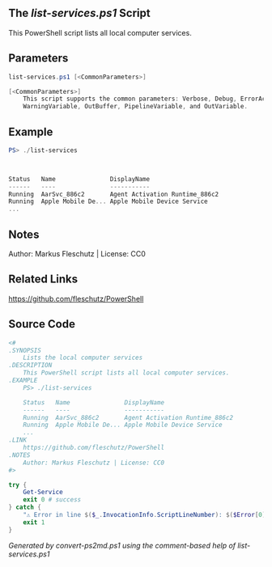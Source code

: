 ## The *list-services.ps1* Script

This PowerShell script lists all local computer services.

## Parameters
```powershell
list-services.ps1 [<CommonParameters>]

[<CommonParameters>]
    This script supports the common parameters: Verbose, Debug, ErrorAction, ErrorVariable, WarningAction, 
    WarningVariable, OutBuffer, PipelineVariable, and OutVariable.
```

## Example
```powershell
PS> ./list-services



Status   Name               DisplayName
------   ----               -----------
Running  AarSvc_886c2       Agent Activation Runtime_886c2
Running  Apple Mobile De... Apple Mobile Device Service
...

```

## Notes
Author: Markus Fleschutz | License: CC0

## Related Links
https://github.com/fleschutz/PowerShell

## Source Code
```powershell
<#
.SYNOPSIS
	Lists the local computer services
.DESCRIPTION
	This PowerShell script lists all local computer services.
.EXAMPLE
	PS> ./list-services

	Status   Name               DisplayName
	------   ----               -----------
	Running  AarSvc_886c2       Agent Activation Runtime_886c2
	Running  Apple Mobile De... Apple Mobile Device Service
	...
.LINK
	https://github.com/fleschutz/PowerShell
.NOTES
	Author: Markus Fleschutz | License: CC0
#>

try {
	Get-Service
	exit 0 # success
} catch {
	"⚠️ Error in line $($_.InvocationInfo.ScriptLineNumber): $($Error[0])"
	exit 1
}
```

*Generated by convert-ps2md.ps1 using the comment-based help of list-services.ps1*
